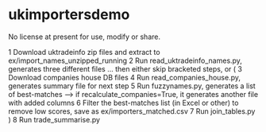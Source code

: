 # ukimportersdemo

No license at present for use, modify or share.

1 Download uktradeinfo zip files and extract to ex/import_names_unzipped_running
2 Run read_uktradeinfo_names.py, generates three different files
... then either skip bracketed steps, or
(
3 Download companies house DB files
4 Run read_companies_house.py, generates summary file for next step
5 Run fuzzynames.py, generates a list of best-matches
--> if recalculate_companies=True, it generates another file with added columns
6 Filter the best-matches list (in Excel or other) to remove low scores, save as ex/importers_matched.csv
7 Run join_tables.py
)
8 Run trade_summarise.py
